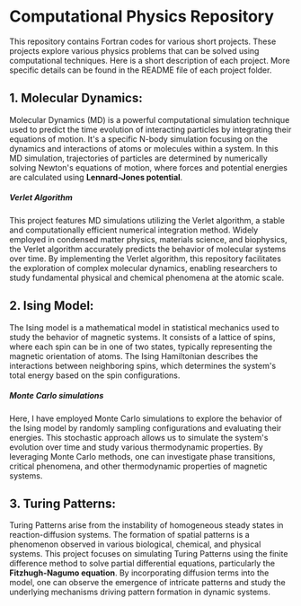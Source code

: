 # Computational Physics Repository

This repository contains Fortran codes for various short projects. These projects explore various physics problems that can be solved using computational techniques. Here is a short description of each project. More specific details can be found in the README file of each project folder. 

## 1. Molecular Dynamics:

Molecular Dynamics (MD) is a powerful computational simulation technique used to predict the time evolution of interacting particles by integrating their equations of motion. It's a specific N-body simulation focusing on the dynamics and interactions of atoms or molecules within a system. In this MD simulation, trajectories of particles are determined by numerically solving Newton's equations of motion, where forces and potential energies are calculated using **Lennard-Jones potential**.

##### **Verlet Algorithm**

This project features MD simulations utilizing the Verlet algorithm, a stable and computationally efficient numerical integration method. Widely employed in condensed matter physics, materials science, and biophysics, the Verlet algorithm accurately predicts the behavior of molecular systems over time. By implementing the Verlet algorithm, this repository facilitates the exploration of complex molecular dynamics, enabling researchers to study fundamental physical and chemical phenomena at the atomic scale.

## 2. Ising Model:

The Ising model is a mathematical model in statistical mechanics used to study the behavior of magnetic systems. It consists of a lattice of spins, where each spin can be in one of two states, typically representing the magnetic orientation of atoms. The Ising Hamiltonian describes the interactions between neighboring spins, which determines the system's total energy based on the spin configurations. 

##### **Monte Carlo simulations**
Here, I have employed Monte Carlo simulations to explore the behavior of the Ising model by randomly sampling configurations and evaluating their energies. This stochastic approach allows us to simulate the system's evolution over time and study various thermodynamic properties. By leveraging Monte Carlo methods, one can investigate phase transitions, critical phenomena, and other thermodynamic properties of magnetic systems.

## 3. Turing Patterns:

Turing Patterns arise from the instability of homogeneous steady states in reaction-diffusion systems. The formation of spatial patterns is a phenomenon observed in various biological, chemical, and physical systems. This project focuses on simulating Turing Patterns using the finite difference method to solve partial differential equations, particularly the **Fitzhugh-Nagumo equation**. By incorporating diffusion terms into the model, one can observe the emergence of intricate patterns and study the underlying mechanisms driving pattern formation in dynamic systems. 
